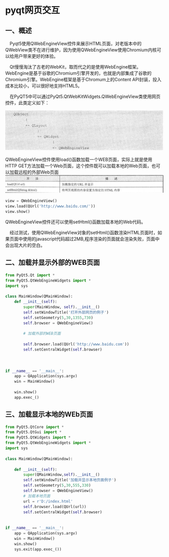 # pyqt网页交互

## 一、概述

&emsp;Pyqt5使用QWebEngineView控件来展示HTML页面，对老版本中的QWebView类不在进行维护，因为使用QWebEngineView使用Chromium内核可以给用户带来更好的体验。

&emsp;Qt慢慢淘汰了古老的WebKit，取而代之的是使用WebEngine框架。WebEngine是基于谷歌的Chromium引擎开发的，也就是内部集成了谷歌的Chromium引擎。WebEngine框架是基于Chromum上的Content API封装，投入成本比较小，可以很好地支持HTML5。

&emsp;在PyQT5中可以通过PyQt5.QtWebKitWidgets.QWebEngineView类使用网页控件，此类定义如下：

![图 1](../../images/912077be4645035f3429c2a1fbb34532e84ebb7974fc6051d4907d268c9db3d2.png)  

QWebEngineView控件使用load()函数加载一个WEB页面，实际上就是使用HTTP GET方法加载一个Web页面，这个控件既可以加载本地的Web页面，也可以加载远程的外部Web页面
![图 2](../../images/c673e553218b8ba06c5eb5f58249e909fd44c6841ba5a44f6740f6775dbf625e.png)  

```python
view = QWebEngineView()
view.load(QUrl('http://www.baidu.com/')) 
view.show()
```

QWebEngineView控件还可以使用setHtml()函数加载本地的Web代码。

&emsp;经过测试，使用QWebEngineView对象的setHtml()函数渲染HTML页面时，如果页面中使用的javascript代码超过2MB,程序渲染的页面就会渲染失败，页面中会出现大片的空白。


## 二、加载并显示外部的WEB页面

```python
from PyQt5.Qt import *
from PyQt5.QtWebEngineWidgets import *
import sys

class MainWindow(QMainWindow):
    def __init__(self):
        super(MainWindow, self).__init__()
        self.setWindowTitle('打开外部网页的例子')
        self.setGeometry(5,30,1355,730)
        self.browser = QWebEngineView()

        # 加载外部的WEB页面

        self.browser.load(QUrl('http://www.baidu.com'))
        self.setCentralWidget(self.browser)



if __name__ == '__main__':
    app = QApplication(sys.argv)
    win = MainWindow()

    win.show()
    app.exec_()
```

## 三、加载显示本地的WEb页面

```python
from PyQt5.QtCore import *
from PyQt5.QtGui import *
from PyQt5.QtWidgets import *
from PyQt5.QtWebEngineWidgets import *
import sys

class MainWindow(QMainWindow):

    def __init__(self):
        super(QMainWindow,self).__init__()
        self.setWindowTitle('加载并显示本地页面例子')
        self.setGeometry(5,30,555,330)
        self.browser = QWebEngineView()
        # 加载本地页面
        url = r'D:/index.html'
        self.browser.load(QUrl(url))
        self.setCentralWidget(self.browser)


if __name__ == '__main__':
    app = QApplication(sys.argv)
    win = MainWindow()
    win.show()
    sys.exit(app.exec_())
```





